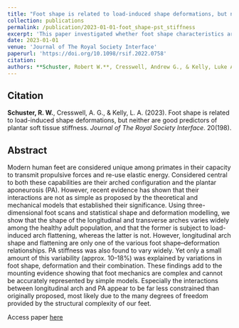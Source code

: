 ```yaml
---
title: "Foot shape is related to load-induced shape deformations, but neither are good predictors of plantar soft tissue stiffness"
collection: publications
permalink: /publication/2023-01-01-foot_shape-pst_stiffness
excerpt: 'This paper investigated whether foot shape characteristics are related to foot deformations and whether either of the two, or their combination, could predict plantar soft tissue stiffness.'
date: 2023-01-01
venue: 'Journal of The Royal Society Interface'
paperurl: 'https://doi.org/10.1098/rsif.2022.0758'
citation: 
authors: **Schuster, Robert W.**, Cresswell, Andrew G., & Kelly, Luke A.
---
```

## Citation
**Schuster, R. W.**, Cresswell, A. G., & Kelly, L. A. (2023). Foot shape is related to load-induced shape deformations, but neither are good predictors of plantar soft tissue stiffness. *Journal of The Royal Society Interface*. 20(198).

## Abstract  
Modern human feet are considered unique among primates in their capacity to transmit propulsive forces and re-use elastic energy. Considered central to both these capabilities are their arched configuration and the plantar aponeurosis (PA). However, recent evidence has shown that their interactions are not as simple as proposed by the theoretical and mechanical models that established their significance. Using three-dimensional foot scans and statistical shape and deformation modelling, we show that the shape of the longitudinal and transverse arches varies widely among the healthy adult population, and that the former is subject to load-induced arch flattening, whereas the latter is not. However, longitudinal arch shape and flattening are only one of the various foot shape–deformation relationships. PA stiffness was also found to vary widely. Yet only a small amount of this variability (approx. 10–18%) was explained by variations in foot shape, deformation and their combination. These findings add to the mounting evidence showing that foot mechanics are complex and cannot be accurately represented by simple models. Especially the interactions between longitudinal arch and PA appear to be far less constrained than originally proposed, most likely due to the many degrees of freedom provided by the structural complexity of our feet.  
  
  
Access paper [here](https://doi.org/10.1098/rsif.2022.0758)
